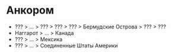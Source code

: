 # Анкором

*   ???         >   ... >   ???                 >   ???                 >   ???                 >   Бермудские Острова  >   ???         >   ???
*   Наггарот    >   ... >   Канада
*   ???         >   ... >   Мексика
*   ???         >   ... >   Соединенные Штаты Америки
